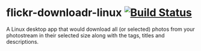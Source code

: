 flickr-downloadr-linux [![Build Status](https://travis-ci.org/flickr-downloadr/flickr-downloadr-linux.svg?branch=master)](https://travis-ci.org/flickr-downloadr/flickr-downloadr-linux)
======================

A Linux desktop app that would download all (or selected) photos from your photostream in their selected size along with the tags, titles and descriptions.
